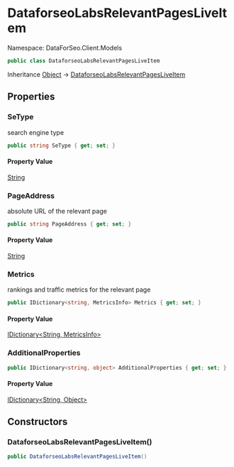 # DataforseoLabsRelevantPagesLiveItem

Namespace: DataForSeo.Client.Models

```csharp
public class DataforseoLabsRelevantPagesLiveItem
```

Inheritance [Object](https://docs.microsoft.com/en-us/dotnet/api/system.object) → [DataforseoLabsRelevantPagesLiveItem](./dataforseo.client.models.dataforseolabsrelevantpagesliveitem.md)

## Properties

### **SeType**

search engine type

```csharp
public string SeType { get; set; }
```

#### Property Value

[String](https://docs.microsoft.com/en-us/dotnet/api/system.string)<br>

### **PageAddress**

absolute URL of the relevant page

```csharp
public string PageAddress { get; set; }
```

#### Property Value

[String](https://docs.microsoft.com/en-us/dotnet/api/system.string)<br>

### **Metrics**

rankings and traffic metrics for the relevant page

```csharp
public IDictionary<string, MetricsInfo> Metrics { get; set; }
```

#### Property Value

[IDictionary&lt;String, MetricsInfo&gt;](https://docs.microsoft.com/en-us/dotnet/api/system.collections.generic.idictionary-2)<br>

### **AdditionalProperties**

```csharp
public IDictionary<string, object> AdditionalProperties { get; set; }
```

#### Property Value

[IDictionary&lt;String, Object&gt;](https://docs.microsoft.com/en-us/dotnet/api/system.collections.generic.idictionary-2)<br>

## Constructors

### **DataforseoLabsRelevantPagesLiveItem()**

```csharp
public DataforseoLabsRelevantPagesLiveItem()
```
